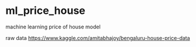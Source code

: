 # ml_price_house
machine learning price of house model

raw data 
https://www.kaggle.com/amitabhajoy/bengaluru-house-price-data
